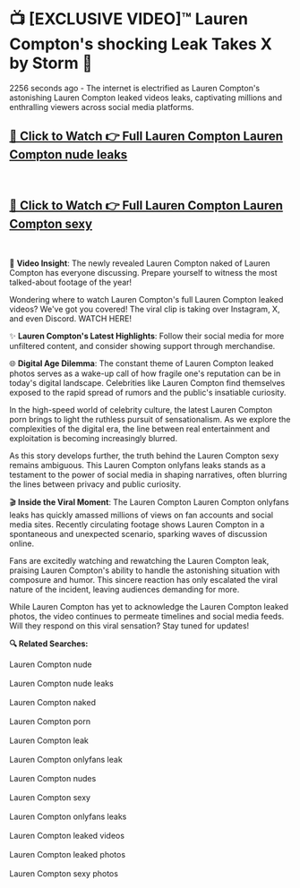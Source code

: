 # 📺 [EXCLUSIVE VIDEO]™ Lauren Compton's shocking Leak Takes X by Storm 🚀

2256 seconds ago - The internet is electrified as Lauren Compton's astonishing Lauren Compton leaked videos leaks, captivating millions and enthralling viewers across social media platforms.

<h2><a href="https://github-6l9.pages.dev/link1">🔗 Click to Watch 👉 Full Lauren Compton Lauren Compton nude leaks</a></h2><br>
<h2><a href="https://github-6l9.pages.dev/link2">🔗 Click to Watch 👉 Full Lauren Compton Lauren Compton sexy</a></h2><br>

🎥 **Video Insight**: The newly revealed Lauren Compton naked of Lauren Compton has everyone discussing. Prepare yourself to witness the most talked-about footage of the year!

Wondering where to watch Lauren Compton's full Lauren Compton leaked videos? We've got you covered! The viral clip is taking over Instagram, X, and even Discord. WATCH HERE!

✨ **Lauren Compton's Latest Highlights**: Follow their social media for more unfiltered content, and consider showing support through merchandise.

🌐 **Digital Age Dilemma**: The constant theme of Lauren Compton leaked photos serves as a wake-up call of how fragile one's reputation can be in today's digital landscape. Celebrities like Lauren Compton find themselves exposed to the rapid spread of rumors and the public's insatiable curiosity.

In the high-speed world of celebrity culture, the latest Lauren Compton porn brings to light the ruthless pursuit of sensationalism. As we explore the complexities of the digital era, the line between real entertainment and exploitation is becoming increasingly blurred.

As this story develops further, the truth behind the Lauren Compton sexy remains ambiguous. This Lauren Compton onlyfans leaks stands as a testament to the power of social media in shaping narratives, often blurring the lines between privacy and public curiosity.

🎬 **Inside the Viral Moment**: The Lauren Compton Lauren Compton onlyfans leaks has quickly amassed millions of views on fan accounts and social media sites. Recently circulating footage shows Lauren Compton in a spontaneous and unexpected scenario, sparking waves of discussion online.

Fans are excitedly watching and rewatching the Lauren Compton leak, praising Lauren Compton's ability to handle the astonishing situation with composure and humor. This sincere reaction has only escalated the viral nature of the incident, leaving audiences demanding for more.

While Lauren Compton has yet to acknowledge the Lauren Compton leaked photos, the video continues to permeate timelines and social media feeds. Will they respond on this viral sensation? Stay tuned for updates!

<strong>🔍 Related Searches:</strong>

Lauren Compton nude
<br><br>
Lauren Compton nude leaks
<br><br>
Lauren Compton naked
<br><br>
Lauren Compton porn
<br><br>
Lauren Compton leak
<br><br>
Lauren Compton onlyfans leak
<br><br>
Lauren Compton nudes
<br><br>
Lauren Compton sexy
<br><br>
Lauren Compton onlyfans leaks
<br><br>
Lauren Compton leaked videos
<br><br>
Lauren Compton leaked photos
<br><br>
Lauren Compton sexy photos
<br><br>

